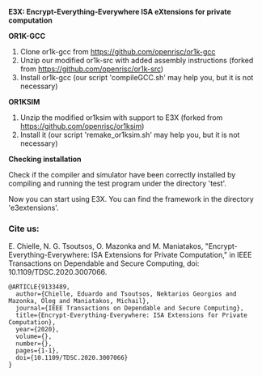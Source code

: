 **E3X: Encrypt-Everything-Everywhere ISA eXtensions for private computation**

**OR1K-GCC**

1. Clone or1k-gcc from https://github.com/openrisc/or1k-gcc
2. Unzip our modified or1k-src with added assembly instructions (forked from https://github.com/openrisc/or1k-src)
3. Install or1k-gcc (our script 'compileGCC.sh' may help you, but it is not necessary)

**OR1KSIM**

1. Unzip the modified or1ksim with support to E3X (forked from https://github.com/openrisc/or1ksim)
2. Install it (our script 'remake_or1ksim.sh' may help you, but it is not necessary)

**Checking installation**

Check if the compiler and simulator have been correctly installed by compiling and running the test program under the directory 'test'.

Now you can start using E3X. You can find the framework in the directory 'e3extensions'.

### Cite us:
E. Chielle, N. G. Tsoutsos, O. Mazonka and M. Maniatakos, "Encrypt-Everything-Everywhere: ISA Extensions for Private Computation," in IEEE Transactions on Dependable and Secure Computing, doi: 10.1109/TDSC.2020.3007066.
```
@ARTICLE{9133489,
  author={Chielle, Eduardo and Tsoutsos, Nektarios Georgios and Mazonka, Oleg and Maniatakos, Michail},
  journal={IEEE Transactions on Dependable and Secure Computing},
  title={Encrypt-Everything-Everywhere: ISA Extensions for Private Computation},
  year={2020},
  volume={},
  number={},
  pages={1-1},
  doi={10.1109/TDSC.2020.3007066}
}
```

